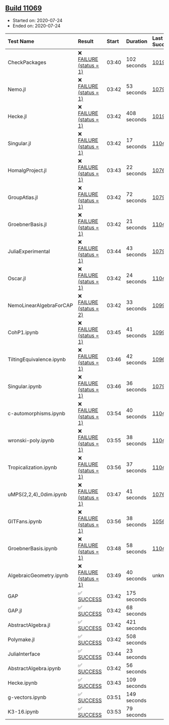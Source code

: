 ## [Build 11069](https://oscarci.mathematik.uni-kl.de/job/oscar/11069/)

* Started on: 2020-07-24
* Ended on: 2020-07-24

| Test Name    | Result | Start | Duration | Last Success | First Failure |
|:-------------|:-------|:------|:---------|:-------------|:--------------|
| CheckPackages | ❌ [FAILURE (status = 1)](https://oscarci.mathematik.uni-kl.de/job/oscar/11069/artifact/logs/build-11069/CheckPackages.log) | 03:40 | 102 seconds | [10197](https://oscarci.mathematik.uni-kl.de/job/oscar/10197/) | [10198](https://oscarci.mathematik.uni-kl.de/job/oscar/10198/) |
| Nemo.jl | ❌ [FAILURE (status = 1)](https://oscarci.mathematik.uni-kl.de/job/oscar/11069/artifact/logs/build-11069/Nemo.jl.log) | 03:42 | 53 seconds | [10790](https://oscarci.mathematik.uni-kl.de/job/oscar/10790/) | [10791](https://oscarci.mathematik.uni-kl.de/job/oscar/10791/) |
| Hecke.jl | ❌ [FAILURE (status = 1)](https://oscarci.mathematik.uni-kl.de/job/oscar/11069/artifact/logs/build-11069/Hecke.jl.log) | 03:42 | 408 seconds | [10197](https://oscarci.mathematik.uni-kl.de/job/oscar/10197/) | [10198](https://oscarci.mathematik.uni-kl.de/job/oscar/10198/) |
| Singular.jl | ❌ [FAILURE (status = 1)](https://oscarci.mathematik.uni-kl.de/job/oscar/11069/artifact/logs/build-11069/Singular.jl.log) | 03:42 | 17 seconds | [11044](https://oscarci.mathematik.uni-kl.de/job/oscar/11044/) | [11048](https://oscarci.mathematik.uni-kl.de/job/oscar/11048/) |
| HomalgProject.jl | ❌ [FAILURE (status = 1)](https://oscarci.mathematik.uni-kl.de/job/oscar/11069/artifact/logs/build-11069/HomalgProject.jl.log) | 03:43 | 22 seconds | [10765](https://oscarci.mathematik.uni-kl.de/job/oscar/10765/) | [10766](https://oscarci.mathematik.uni-kl.de/job/oscar/10766/) |
| GroupAtlas.jl | ❌ [FAILURE (status = 1)](https://oscarci.mathematik.uni-kl.de/job/oscar/11069/artifact/logs/build-11069/GroupAtlas.jl.log) | 03:42 | 72 seconds | [10790](https://oscarci.mathematik.uni-kl.de/job/oscar/10790/) | [10791](https://oscarci.mathematik.uni-kl.de/job/oscar/10791/) |
| GroebnerBasis.jl | ❌ [FAILURE (status = 1)](https://oscarci.mathematik.uni-kl.de/job/oscar/11069/artifact/logs/build-11069/GroebnerBasis.jl.log) | 03:42 | 21 seconds | [11044](https://oscarci.mathematik.uni-kl.de/job/oscar/11044/) | [11048](https://oscarci.mathematik.uni-kl.de/job/oscar/11048/) |
| JuliaExperimental | ❌ [FAILURE (status = 1)](https://oscarci.mathematik.uni-kl.de/job/oscar/11069/artifact/logs/build-11069/JuliaExperimental.log) | 03:44 | 43 seconds | [10790](https://oscarci.mathematik.uni-kl.de/job/oscar/10790/) | [10791](https://oscarci.mathematik.uni-kl.de/job/oscar/10791/) |
| Oscar.jl | ❌ [FAILURE (status = 1)](https://oscarci.mathematik.uni-kl.de/job/oscar/11069/artifact/logs/build-11069/Oscar.jl.log) | 03:42 | 24 seconds | [11044](https://oscarci.mathematik.uni-kl.de/job/oscar/11044/) | [11048](https://oscarci.mathematik.uni-kl.de/job/oscar/11048/) |
| NemoLinearAlgebraForCAP | ❌ [FAILURE (status = 2)](https://oscarci.mathematik.uni-kl.de/job/oscar/11069/artifact/logs/build-11069/NemoLinearAlgebraForCAP.log) | 03:42 | 33 seconds | [10999](https://oscarci.mathematik.uni-kl.de/job/oscar/10999/) | [11000](https://oscarci.mathematik.uni-kl.de/job/oscar/11000/) |
| CohP1.ipynb | ❌ [FAILURE (status = 1)](https://oscarci.mathematik.uni-kl.de/job/oscar/11069/artifact/logs/build-11069/CohP1.ipynb.log) | 03:45 | 41 seconds | [10999](https://oscarci.mathematik.uni-kl.de/job/oscar/10999/) | [11000](https://oscarci.mathematik.uni-kl.de/job/oscar/11000/) |
| TiltingEquivalence.ipynb | ❌ [FAILURE (status = 1)](https://oscarci.mathematik.uni-kl.de/job/oscar/11069/artifact/logs/build-11069/TiltingEquivalence.ipynb.log) | 03:46 | 42 seconds | [10962](https://oscarci.mathematik.uni-kl.de/job/oscar/10962/) | [10963](https://oscarci.mathematik.uni-kl.de/job/oscar/10963/) |
| Singular.ipynb | ❌ [FAILURE (status = 1)](https://oscarci.mathematik.uni-kl.de/job/oscar/11069/artifact/logs/build-11069/Singular.ipynb.log) | 03:46 | 36 seconds | [10790](https://oscarci.mathematik.uni-kl.de/job/oscar/10790/) | [10791](https://oscarci.mathematik.uni-kl.de/job/oscar/10791/) |
| c-automorphisms.ipynb | ❌ [FAILURE (status = 1)](https://oscarci.mathematik.uni-kl.de/job/oscar/11069/artifact/logs/build-11069/c-automorphisms.ipynb.log) | 03:54 | 40 seconds | [11043](https://oscarci.mathematik.uni-kl.de/job/oscar/11043/) | [11044](https://oscarci.mathematik.uni-kl.de/job/oscar/11044/) |
| wronski-poly.ipynb | ❌ [FAILURE (status = 1)](https://oscarci.mathematik.uni-kl.de/job/oscar/11069/artifact/logs/build-11069/wronski-poly.ipynb.log) | 03:55 | 38 seconds | [11042](https://oscarci.mathematik.uni-kl.de/job/oscar/11042/) | [11043](https://oscarci.mathematik.uni-kl.de/job/oscar/11043/) |
| Tropicalization.ipynb | ❌ [FAILURE (status = 1)](https://oscarci.mathematik.uni-kl.de/job/oscar/11069/artifact/logs/build-11069/Tropicalization.ipynb.log) | 03:56 | 37 seconds | [11044](https://oscarci.mathematik.uni-kl.de/job/oscar/11044/) | [11048](https://oscarci.mathematik.uni-kl.de/job/oscar/11048/) |
| uMPS(2,2,4)_0dim.ipynb | ❌ [FAILURE (status = 1)](https://oscarci.mathematik.uni-kl.de/job/oscar/11069/artifact/logs/build-11069/uMPS-2-2-4-_0dim.ipynb.log) | 03:47 | 41 seconds | [10765](https://oscarci.mathematik.uni-kl.de/job/oscar/10765/) | [10766](https://oscarci.mathematik.uni-kl.de/job/oscar/10766/) |
| GITFans.ipynb | ❌ [FAILURE (status = 1)](https://oscarci.mathematik.uni-kl.de/job/oscar/11069/artifact/logs/build-11069/GITFans.ipynb.log) | 03:56 | 38 seconds | [10566](https://oscarci.mathematik.uni-kl.de/job/oscar/10566/) | [10567](https://oscarci.mathematik.uni-kl.de/job/oscar/10567/) |
| GroebnerBasis.ipynb | ❌ [FAILURE (status = 1)](https://oscarci.mathematik.uni-kl.de/job/oscar/11069/artifact/logs/build-11069/GroebnerBasis.ipynb.log) | 03:48 | 58 seconds | [11044](https://oscarci.mathematik.uni-kl.de/job/oscar/11044/) | [11048](https://oscarci.mathematik.uni-kl.de/job/oscar/11048/) |
| AlgebraicGeometry.ipynb | ❌ [FAILURE (status = 1)](https://oscarci.mathematik.uni-kl.de/job/oscar/11069/artifact/logs/build-11069/AlgebraicGeometry.ipynb.log) | 03:49 | 40 seconds | unknown | unknown |
| GAP | ✅ [SUCCESS](https://oscarci.mathematik.uni-kl.de/job/oscar/11069/artifact/logs/build-11069/GAP.log) | 03:42 | 175 seconds |  |  |
| GAP.jl | ✅ [SUCCESS](https://oscarci.mathematik.uni-kl.de/job/oscar/11069/artifact/logs/build-11069/GAP.jl.log) | 03:42 | 68 seconds |  |  |
| AbstractAlgebra.jl | ✅ [SUCCESS](https://oscarci.mathematik.uni-kl.de/job/oscar/11069/artifact/logs/build-11069/AbstractAlgebra.jl.log) | 03:42 | 421 seconds |  |  |
| Polymake.jl | ✅ [SUCCESS](https://oscarci.mathematik.uni-kl.de/job/oscar/11069/artifact/logs/build-11069/Polymake.jl.log) | 03:42 | 508 seconds |  |  |
| JuliaInterface | ✅ [SUCCESS](https://oscarci.mathematik.uni-kl.de/job/oscar/11069/artifact/logs/build-11069/JuliaInterface.log) | 03:44 | 23 seconds |  |  |
| AbstractAlgebra.ipynb | ✅ [SUCCESS](https://oscarci.mathematik.uni-kl.de/job/oscar/11069/artifact/logs/build-11069/AbstractAlgebra.ipynb.log) | 03:42 | 56 seconds |  |  |
| Hecke.ipynb | ✅ [SUCCESS](https://oscarci.mathematik.uni-kl.de/job/oscar/11069/artifact/logs/build-11069/Hecke.ipynb.log) | 03:43 | 109 seconds |  |  |
| g-vectors.ipynb | ✅ [SUCCESS](https://oscarci.mathematik.uni-kl.de/job/oscar/11069/artifact/logs/build-11069/g-vectors.ipynb.log) | 03:51 | 149 seconds |  |  |
| K3-16.ipynb | ✅ [SUCCESS](https://oscarci.mathematik.uni-kl.de/job/oscar/11069/artifact/logs/build-11069/K3-16.ipynb.log) | 03:53 | 79 seconds |  |  |
